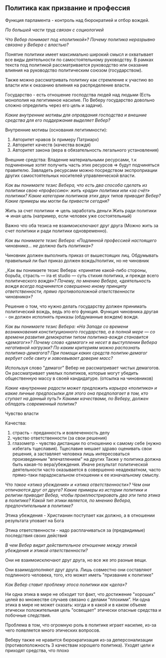 ## Политика как призвание и профессия
Функция парламента - контроль над бюрократией и отбор вождей.

_По большей части труд связан с социологией_

_Что Вебер понимает под «политикой»? Почему политика неразрывно связана у Вебера с властью?_

Понятие политики имеет максимально широкий смысл и охватывает все виды деятельности по самостоятельному руководству. В рамках текста под политикой рассматривается руководство или оказание влияния на руководство политическим союзом (государством). 

Также можно рассматривать политику как стремление к участию во власти или к оказанию влияния на распределение власти.

Государство - есть отношение господства людей над людьми (Есть монополия на легитимное насилие. По Веберу государство довольно сложно определить через его цель и задачи).

_Какие внутренние мотивы для оправдания господства и внешние средства для его поддержания выделяет Вебер?_

Внутренние мотивы (основания легитимности): 
1) Авторитет нравов (к примеру Патриарх)
2) Авторитет качеств (качества вождя)
3) Авторитет закона (вера в обязательность легального установления)

Внешние средства: 
Владение материальными ресурсами, т.к подчиненные хотят получить часть этих ресурсов => будут подчиняться правителю. Завладеть ресурсами можно посредством экспроприации других самостоятельных носителей управленческой власти.

_Как вы понимаете тезис Вебера, что есть два способа сделать из политики свою «профессию»: жить «ради» политики или «за счёт» политики? Какие категории политиков этих двух типов приводит Вебер? Какие примеры мы могли бы привести сегодня?_

Жить за счет политики => цель заработать деньги
Жить ради политики => иная цель (например, если человек уже состоятельный)

Важно что оба тезиса не взаимоисключают друг друга (Можно жить за счет политики и ради политики одновременно).

_Как вы понимаете тезис Вебера: «Подлинной профессией настоящего чиновника... не должна быть политика»?_

Чиновник должен выполнить приказ от вышестоящих лиц. Обдумывать правильный ли был приказ должен вождь/политик, но не чиновник

_Как вы понимаете тезис Вебера: «принятие какой-либо стороны, борьба, страсть ― ira et studio ― суть стихия политика, и прежде всего политического _вождя»? Почему, по мнению Вебера, «деятельность вождя всегда подчиняется совершенно иному принципу ответственности, прямо противоположной ответственности чиновника»?_

Решение о том, что нужно делать государству должен принимать политический вождь, ведь это его функция. Функция чиновника другая - он должен исполнять приказы (обдуманные вождем) вождя.

_Как вы понимаете тезис Вебера: «На Западе со времени возникновения конституционного государства, а в полной мере ― со времени развития демократии типом политика-вождя становится «демагог»»? Почему слово «демагог» не несет в выступлении Вебера негативной нагрузки? По каким критериям можно распознать политика-демагога? При помощи каких средств политик-демагог вербует себе свиту и завоевывает доверие масс?_

Используя слово "демагог" Вебер не рассматривает чистых демагогов. Он рассматривает умелых политиков, которые могут убедить общественную массу в своей кандидатуре. (отсылка на чиновников)

_Какие «внутренние радости может предложить карьера «политика» и какие личные предпосылки для этого она предполагает в том, кто ступает на данный путь?» Какими качествами, по Веберу, должен обладать современный политик?_

Чувство власти

Качества:
1) страсть - преданность и вовлеченность делу
2) чувство ответственности (за свои решения)
3) глазометр - чувство дистанции по отношению к самому себе (нужно избегать тщеславия). Тщеславие мешает здраво оценивать свои решения, а заставляет человека лишь интересоваться произведенным "впечатлением" на других
Также у политика должна быть какая-то вера/убеждения. Иначе результат политической деятельности часто оказывается в совершенно неадекватном, часто прямо-таки парадоксальном отношении к ее изначальному смыслу.

_Что такое «этика убеждения» и «этика ответственности»? Чем они отличаются друг от друга? Какие примеры из истории политики и религии приводит Вебер, чтобы проиллюстрировать два эти типа этика в политике? Какой тип этики является, по мнению Вебера, предпочтительным в политике?_

Этика убеждения - Христианин поступает как должно, а в отношении результата уповает на Бога

Этика ответственности - надо расплачиваться за (предвидимые) последствия своих действий  

_В чем Вебер видит действительное отношение между этикой убеждения и этикой ответственности?_

Они не взаимоисключают друг друга, но все же это разные вещи.

Они взаимодополняют друг друга. Лишь совместно они составляют подлинного человека, того, кто может иметь "призвание к политике" 

_Как Вебер ставит проблему этоса политики как «дела»?_

Ни одна этика в мире не обходит тот факт, что достижение "хороших" целей во множестве случаев связано с делами "плохими". Ни одна этика в мире не может сказать: когда и в какой и в каком объеме этически положительная цель "освещает" этически опасные средства и побочные следствия.

Проблема в том, что огромную роль в политике играет насилие, из-за чего появляется много этических вопросов.

Веберу также не нравится бюрократизация из-за деперсонализации (противоположность 3 качествам хорошего политика). Уходят цели и приходят средства, что плохо


   